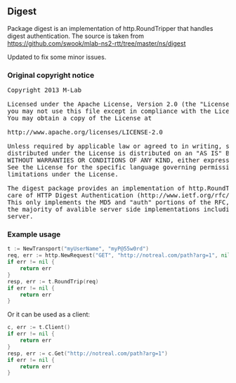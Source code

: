 ## Digest


Package digest is an implementation of http.RoundTripper that handles digest authentication. The source is
taken from https://github.com/swook/mlab-ns2-rtt/tree/master/ns/digest

Updated to fix some minor issues.

### Original copyright notice

<pre>
Copyright 2013 M-Lab

Licensed under the Apache License, Version 2.0 (the "License");
you may not use this file except in compliance with the License.
You may obtain a copy of the License at

http://www.apache.org/licenses/LICENSE-2.0

Unless required by applicable law or agreed to in writing, software
distributed under the License is distributed on an "AS IS" BASIS,
WITHOUT WARRANTIES OR CONDITIONS OF ANY KIND, either express or implied.
See the License for the specific language governing permissions and
limitations under the License.

The digest package provides an implementation of http.RoundTripper that takes
care of HTTP Digest Authentication (http://www.ietf.org/rfc/rfc2617.txt).
This only implements the MD5 and "auth" portions of the RFC, but that covers
the majority of avalible server side implementations including apache web
server.
</pre>

### Example usage
```go
t := NewTransport("myUserName", "myP@55w0rd")
req, err := http.NewRequest("GET", "http://notreal.com/path?arg=1", nil)
if err != nil {
	return err
}
resp, err := t.RoundTrip(req)
if err != nil {
	return err
}
```

Or it can be used as a client:

```go
c, err := t.Client()
if err != nil {
	return err
}
resp, err := c.Get("http://notreal.com/path?arg=1")
if err != nil {
	return err
}
```
